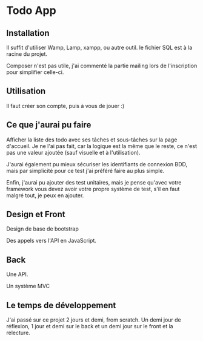 # Todo App 

## Installation  
Il suffit d'utiliser Wamp, Lamp, xampp, ou autre outil. 
le fichier SQL est à la racine du projet. 

Composer n'est pas utile, j'ai commenté la partie mailing lors de l'inscription pour simplifier celle-ci. 

## Utilisation 
Il faut créer son compte, puis à vous de jouer :) 

## Ce que j'aurai pu faire 
Afficher la liste des todo avec ses tâches et sous-tâches sur la page d'accueil. 
Je ne l'ai pas fait, car la logique est la même que le reste, ce n'est pas une valeur ajoutée (sauf visuelle et à l'utilisation). 

J'aurai également pu mieux sécuriser les identifiants de connexion BDD, mais par simplicité pour ce test j'ai préféré faire au plus simple. 

Enfin, j'aurai pu ajouter des test unitaires, mais je pense qu'avec votre framework vous devez avoir votre propre système de test, s'il en faut malgré tout, je peux en ajouter. 

## Design et Front 
Design de base de bootstrap
 
Des appels vers l'API en JavaScript.  

## Back 
Une API. 
 
Un système MVC 

## Le temps de développement 
J'ai passé sur ce projet 2 jours et demi, from scratch. 
Un demi jour de réflexion, 1 jour et demi sur le back et un demi jour sur le front et la relecture. 

